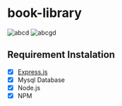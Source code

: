 # book-library


![abcd](https://img.shields.io/badge/Code%20Style-Standard-green) ![abcgd](https://img.shields.io/badge/Dependencies-Express-brightgreen)


## Requirement Instalation

- [X] [Express.js](https://expressjs.com/)
- [X] Mysql Database
- [X] Node.js
- [X] NPM
